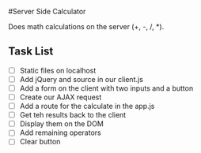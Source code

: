 #Server Side Calculator

Does math calculations on the server (+, -, /, *).

## Task List
- [ ] Static files on localhost
- [ ] Add jQuery and source in our client.js
- [ ] Add a form on the client with two inputs and a button
- [ ] Create our AJAX request
- [ ] Add a route for the calculate in the app.js
- [ ] Get teh results back to the client
- [ ] Display them on the DOM
- [ ] Add remaining operators
- [ ] Clear button